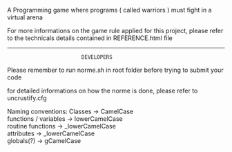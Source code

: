 A Programming game where programs ( called warriors  ) must fight in a virtual
arena

For more informations on the game rule applied for this project, please refer
to the technicals details contained in REFERENCE.html file

-----------------------------------------------------------------------------
                            DEVELOPERS

Please remember to run norme.sh in root folder before trying to submit your
code

for detailed informations on how the norme is done, please refer to
uncrustify.cfg

Naming conventions:
Classes                   ->      CamelCase</br>
functions / variables     ->      lowerCamelCase</br>
routine functions	  ->	  _lowerCamelCase</br>
attributes                ->      _lowerCamelCase</br>
globals(?)                ->      gCamelCase</br>
